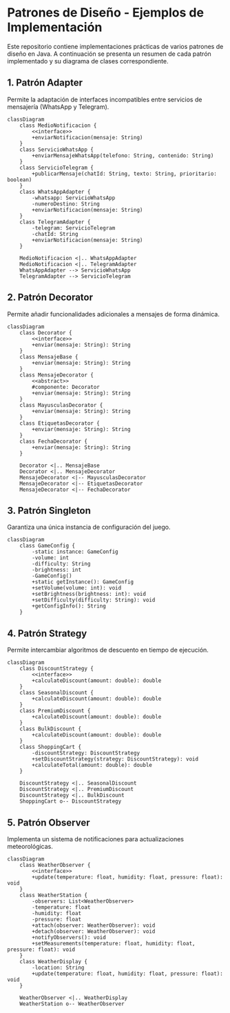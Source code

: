 # Patrones de Diseño - Ejemplos de Implementación

Este repositorio contiene implementaciones prácticas de varios patrones de diseño en Java. A continuación se presenta un resumen de cada patrón implementado y su diagrama de clases correspondiente.


## 1. Patrón Adapter

Permite la adaptación de interfaces incompatibles entre servicios de mensajería (WhatsApp y Telegram).

```mermaid
classDiagram
    class MedioNotificacion {
        <<interface>>
        +enviarNotificacion(mensaje: String)
    }
    class ServicioWhatsApp {
        +enviarMensajeWhatsApp(telefono: String, contenido: String)
    }
    class ServicioTelegram {
        +publicarMensaje(chatId: String, texto: String, prioritario: boolean)
    }
    class WhatsAppAdapter {
        -whatsapp: ServicioWhatsApp
        -numeroDestino: String
        +enviarNotificacion(mensaje: String)
    }
    class TelegramAdapter {
        -telegram: ServicioTelegram
        -chatId: String
        +enviarNotificacion(mensaje: String)
    }
    
    MedioNotificacion <|.. WhatsAppAdapter
    MedioNotificacion <|.. TelegramAdapter
    WhatsAppAdapter --> ServicioWhatsApp
    TelegramAdapter --> ServicioTelegram
```

## 2. Patrón Decorator

Permite añadir funcionalidades adicionales a mensajes de forma dinámica.

```mermaid
classDiagram
    class Decorator {
        <<interface>>
        +enviar(mensaje: String): String
    }
    class MensajeBase {
        +enviar(mensaje: String): String
    }
    class MensajeDecorator {
        <<abstract>>
        #componente: Decorator
        +enviar(mensaje: String): String
    }
    class MayusculasDecorator {
        +enviar(mensaje: String): String
    }
    class EtiquetasDecorator {
        +enviar(mensaje: String): String
    }
    class FechaDecorator {
        +enviar(mensaje: String): String
    }
    
    Decorator <|.. MensajeBase
    Decorator <|.. MensajeDecorator
    MensajeDecorator <|-- MayusculasDecorator
    MensajeDecorator <|-- EtiquetasDecorator
    MensajeDecorator <|-- FechaDecorator
```

## 3. Patrón Singleton

Garantiza una única instancia de configuración del juego.

```mermaid
classDiagram
    class GameConfig {
        -static instance: GameConfig
        -volume: int
        -difficulty: String
        -brightness: int
        -GameConfig()
        +static getInstance(): GameConfig
        +setVolume(volume: int): void
        +setBrightness(brightness: int): void
        +setDifficulty(difficulty: String): void
        +getConfigInfo(): String
    }
```

## 4. Patrón Strategy

Permite intercambiar algoritmos de descuento en tiempo de ejecución.

```mermaid
classDiagram
    class DiscountStrategy {
        <<interface>>
        +calculateDiscount(amount: double): double
    }
    class SeasonalDiscount {
        +calculateDiscount(amount: double): double
    }
    class PremiumDiscount {
        +calculateDiscount(amount: double): double
    }
    class BulkDiscount {
        +calculateDiscount(amount: double): double
    }
    class ShoppingCart {
        -discountStrategy: DiscountStrategy
        +setDiscountStrategy(strategy: DiscountStrategy): void
        +calculateTotal(amount: double): double
    }
    
    DiscountStrategy <|.. SeasonalDiscount
    DiscountStrategy <|.. PremiumDiscount
    DiscountStrategy <|.. BulkDiscount
    ShoppingCart o-- DiscountStrategy
```

## 5. Patrón Observer

Implementa un sistema de notificaciones para actualizaciones meteorológicas.

```mermaid
classDiagram
    class WeatherObserver {
        <<interface>>
        +update(temperature: float, humidity: float, pressure: float): void
    }
    class WeatherStation {
        -observers: List<WeatherObserver>
        -temperature: float
        -humidity: float
        -pressure: float
        +attach(observer: WeatherObserver): void
        +detach(observer: WeatherObserver): void
        +notifyObservers(): void
        +setMeasurements(temperature: float, humidity: float, pressure: float): void
    }
    class WeatherDisplay {
        -location: String
        +update(temperature: float, humidity: float, pressure: float): void
    }
    
    WeatherObserver <|.. WeatherDisplay
    WeatherStation o-- WeatherObserver
```